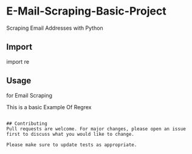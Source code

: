 # E-Mail-Scraping-Basic-Project
Scraping Email Addresses with Python
## Import

import re

## Usage

for Email Scraping

This is a basic Example Of Regrex 
```

## Contributing
Pull requests are welcome. For major changes, please open an issue first to discuss what you would like to change.

Please make sure to update tests as appropriate.

